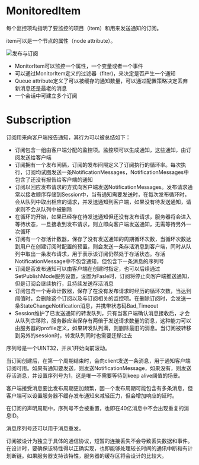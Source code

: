 
# MonitoredItem

每个监控项均指明了要监控的项目（item）和用来发送通知的订阅。

item可以是一个节点的属性（node attribute）。

![发布与订阅](https://images2018.cnblogs.com/blog/531894/201809/531894-20180913102613938-423020344.png)


-   MonitorItem可以监控一个属性，一个变量或者一个事件
-   可以通过MonitorItem定义的过滤器（fiter)，来决定是否产生一个通知
-   Queue attribute定义了可以被缓存的通知数量，可以通过配置策略决定丢弃新消息还是最老的消息
- 一个会话中可建立多个订阅

# Subscription

订阅用来向客户端报告通知，其行为可以被总结如下：

-   订阅包含一组由客户端分配的监控项。监控项可以生成通知，这些通知，由订阅发送给客户端
-   订阅拥有一个发布间隔，订阅的发布间隔定义了订阅执行的循环率。每次执行，订阅均试图发送一条NotificationMessages，NotificationMessages中包含了还没有报告给客户端的通知
-   订阅以回应发布请求的方式向客户端发送NotificationMessages。发布请求通常以接收顺序存储到Session中，当有通知需要发送时，在每次发布循环时，会从队列中取出相应的请求，并发送通知到客户端，如果没有待发送通知，请求则不会从队列中被删除
-   在循环的开始，如果已经存在待发送通知但还没有发布请求，服务器将会进入等待状态，一旦接收到发布请求，则立即向客户端发送通知，无需等待另外一次循环
-   订阅有一个存活计数器，保存了没有发送通知的周期循环次数，当循环次数达到用户在创建订阅时配置的预置，则会发送一条存活消息到客户端，同时从队列中取出一条发布请求，用于表示该订阅仍然处于存活状态。存活NotificationMessage中不包含通知，但包含下一条消息的序列号
-   订阅是否发布通知可以由客户端在创建时指定，也可以后续通过SetPublishMode服务设置，设置为Fasle时，订阅将停止向客户端推送通知，但是订阅会继续执行，且持续发送存活消息
-   订阅包含一个寿命计数器，保存了在没有发布请求时经历的循环次数，当达到阈值时，会删除这个订阅以及与订阅相关的监控项。在删除订阅时，会发送一条StateChangeNotification消息，并携带状态码Bad_Timeout
-   Session维护了已发送通知的转发队列，只有当客户端确认消息接收后，才会从队列宗移除，服务器应当保存有两倍于发送请求数量的消息，这种能力可以由服务器的profile定义，如果转发队列满，则删除最旧的消息。当订阅被转移到另外的session时，转发队列同时也需要迁移过去

序列号是一个UINT32，并从1开始向前滚动。

当订阅创建后，在第一个周期结束时，会向client发送一条消息，用于通知客户端订阅可用。如果有通知要发送，则发送NotificationMessage，如果没有，则发送存活消息，并设置序列号为1，这是唯一不需要等待到keep alive阈值的场景。

客户端接受消息要比发布周期更加频繁，因一个发布周期可能包含有多条消息，但客户端可以设置服务器不缓存发布通知来减轻压力，但会增加响应的延时。

在订阅的声明周期中，序列号不会被重置，也即在40亿消息中不会出现重复的消息ID。

消息序列号还可以用于消息重发。

订阅被设计为独立于具体的通信协议，短暂的连接丢失不会导致丢失数据和事件。在设计时，要确保该特性得以正确实现，也即能够处理较长时间的通讯中断和有计划断链。如果服务器支持该特性，服务器的缓存区将会设计的比较大。
<!--stackedit_data:
eyJoaXN0b3J5IjpbLTEyNjM1NjE1OTNdfQ==
-->